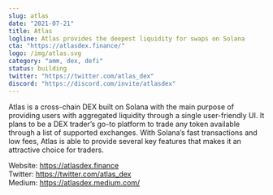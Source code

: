 ```yaml
---
slug: atlas
date: "2021-07-21"
title: Atlas
logline: Atlas provides the deepest liquidity for swaps on Solana
cta: "https://atlasdex.finance/"
logo: /img/atlas.svg
category: "amm, dex, defi"
status: building
twitter: "https://twitter.com/atlas_dex"
discord: "https://discord.com/invite/atlasdex"
---
```


Atlas is a cross-chain DEX built on Solana with the main purpose of providing users with aggregated liquidity through a single user-friendly UI. It plans to be a DEX trader’s go-to platform to trade any token available through a list of supported exchanges. With Solana’s fast transactions and low fees, Atlas is able to provide several key features that makes it an attractive choice for traders.

Website: https://atlasdex.finance </br>
Twitter: https://twitter.com/atlas_dex </br>
Medium: https://atlasdex.medium.com/ </br>
